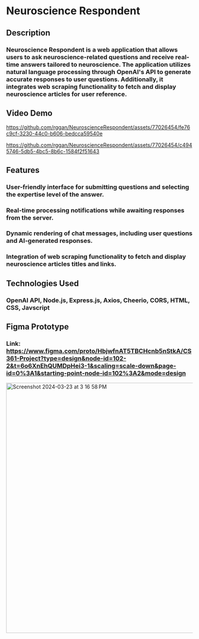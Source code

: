 # Neuroscience Respondent
## Description
### Neuroscience Respondent is a web application that allows users to ask neuroscience-related questions and receive real-time answers tailored to neuroscience. The application utilizes natural language processing through OpenAI's API to generate accurate responses to user questions. Additionally, it integrates web scraping functionality to fetch and display neuroscience articles for user reference.
## Video Demo


https://github.com/rggan/NeuroscienceRespondent/assets/77026454/fe76c9cf-3230-44c0-b606-bedcca59540e



https://github.com/rggan/NeuroscienceRespondent/assets/77026454/c4945746-5db5-4bc5-8b6c-1584f2f51643


## Features
### User-friendly interface for submitting questions and selecting the expertise level of the answer.
### Real-time processing notifications while awaiting responses from the server.
### Dynamic rendering of chat messages, including user questions and AI-generated responses.
### Integration of web scraping functionality to fetch and display neuroscience articles titles and links.

## Technologies Used
### OpenAI API, Node.js, Express.js, Axios, Cheerio, CORS, HTML, CSS, Javscript

## Figma Prototype
### Link: https://www.figma.com/proto/HbjwfnAT5TBCHcnb5nStkA/CS361-Project?type=design&node-id=102-2&t=6o6XnEhQUMDpHei3-1&scaling=scale-down&page-id=0%3A1&starting-point-node-id=102%3A2&mode=design
<img width="676" alt="Screenshot 2024-03-23 at 3 16 58 PM" src="https://github.com/rggan/NeuroscienceRespondent/assets/77026454/38357c30-335d-4c07-87a9-a2c2a8e7d882">
